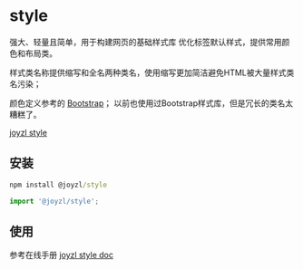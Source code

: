 # style
强大、轻量且简单，用于构建网页的基础样式库
优化标签默认样式，提供常用颜色和布局类。

样式类名称提供缩写和全名两种类名，使用缩写更加简洁避免HTML被大量样式类名污染；

颜色定义参考的 [Bootstrap](https://getbootstrap.com/)；
以前也使用过Bootstrap样式库，但是冗长的类名太糟糕了。

[joyzl style](http://style.joyzl.net)

## 安装
``` cmd
npm install @joyzl/style
```

``` javascript
import '@joyzl/style';
```

## 使用
参考在线手册 [joyzl style doc](http://style.joyzl.net/document.html)
